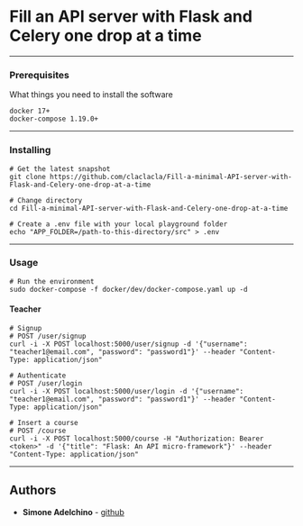 # Fill an API server with Flask and Celery one drop at a time

--------------------------------------------------------------------------------

### Prerequisites

What things you need to install the software

```
docker 17+
docker-compose 1.19.0+
```

--------------------------------------------------------------------------------

### Installing

```
# Get the latest snapshot
git clone https://github.com/claclacla/Fill-a-minimal-API-server-with-Flask-and-Celery-one-drop-at-a-time

# Change directory
cd Fill-a-minimal-API-server-with-Flask-and-Celery-one-drop-at-a-time

# Create a .env file with your local playground folder
echo "APP_FOLDER=/path-to-this-directory/src" > .env

```

--------------------------------------------------------------------------------

### Usage

```
# Run the environment
sudo docker-compose -f docker/dev/docker-compose.yaml up -d
```

#### Teacher

```
# Signup
# POST /user/signup
curl -i -X POST localhost:5000/user/signup -d '{"username": "teacher1@email.com", "password": "password1"}' --header "Content-Type: application/json"

# Authenticate
# POST /user/login
curl -i -X POST localhost:5000/user/login -d '{"username": "teacher1@email.com", "password": "password1"}' --header "Content-Type: application/json"

# Insert a course
# POST /course
curl -i -X POST localhost:5000/course -H "Authorization: Bearer <token>" -d '{"title": "Flask: An API micro-framework"}' --header "Content-Type: application/json"

```

--------------------------------------------------------------------------------

## Authors

- **Simone Adelchino** - [github](https://github.com/claclacla)
